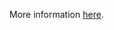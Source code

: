 More information [here](https://docs.prismacloud.io/en/enterprise-edition/policy-reference/docker-policies/docker-policy-index/ensure-docker-curl-secure).
